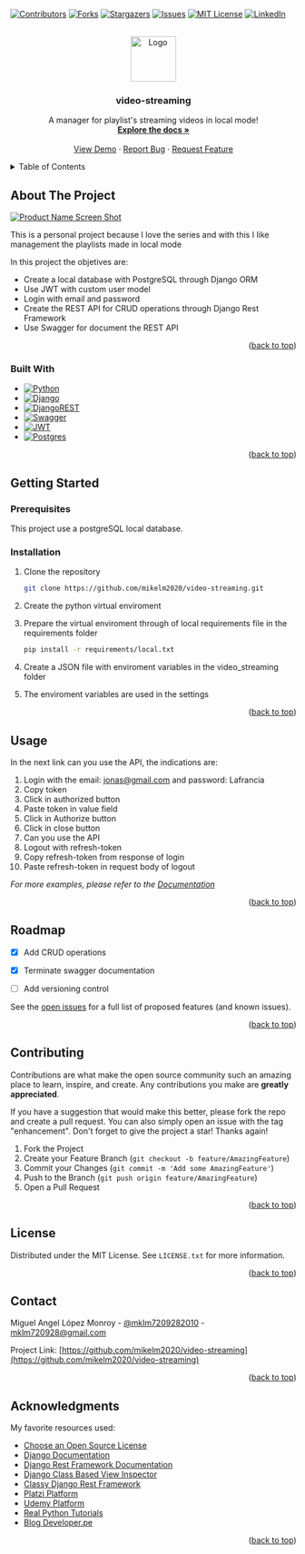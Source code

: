 <!-- Improved compatibility of back to top link: See: https://github.com/othneildrew/Best-README-Template/pull/73 -->
<a name="readme-top"></a>
<!--
*** Thanks for checking out the Best-README-Template. If you have a suggestion
*** that would make this better, please fork the repo and create a pull request
*** or simply open an issue with the tag "enhancement".
*** Don't forget to give the project a star!
*** Thanks again! Now go create something AMAZING! :D
-->



<!-- PROJECT SHIELDS -->
<!--
*** I'm using markdown "reference style" links for readability.
*** Reference links are enclosed in brackets [ ] instead of parentheses ( ).
*** See the bottom of this document for the declaration of the reference variables
*** for contributors-url, forks-url, etc. This is an optional, concise syntax you may use.
*** https://www.markdownguide.org/basic-syntax/#reference-style-links
-->
[![Contributors][contributors-shield]][contributors-url]
[![Forks][forks-shield]][forks-url]
[![Stargazers][stars-shield]][stars-url]
[![Issues][issues-shield]][issues-url]
[![MIT License][license-shield]][license-url]
[![LinkedIn][linkedin-shield]][linkedin-url]



<!-- PROJECT LOGO -->
<br />
<div align="center">
  <a href="https://github.com/mikelm2020/video-streaming">
    <img src="images/logo.png" alt="Logo" width="80" height="80">
  </a>

  <h3 align="center">video-streaming</h3>

  <p align="center">
    A manager for playlist's streaming videos in local mode!
    <br />
    <a href="https://github.com/mikelm2020/video-streaming"><strong>Explore the docs »</strong></a>
    <br />
    <br />
    <a href="https://service-streaming.onrender.com/">View Demo</a>
    ·
    <a href="https://github.com/mikelm2020/video-streaming/issues">Report Bug</a>
    ·
    <a href="https://github.com/mikelm2020/video-streaming/issues">Request Feature</a>
  </p>
</div>



<!-- TABLE OF CONTENTS -->
<details>
  <summary>Table of Contents</summary>
  <ol>
    <li>
      <a href="#about-the-project">About The Project</a>
      <ul>
        <li><a href="#built-with">Built With</a></li>
      </ul>
    </li>
    <li>
      <a href="#getting-started">Getting Started</a>
      <ul>
        <li><a href="#prerequisites">Prerequisites</a></li>
        <li><a href="#installation">Installation</a></li>
      </ul>
    </li>
    <li><a href="#usage">Usage</a></li>
    <li><a href="#roadmap">Roadmap</a></li>
    <li><a href="#contributing">Contributing</a></li>
    <li><a href="#license">License</a></li>
    <li><a href="#contact">Contact</a></li>
    <li><a href="#acknowledgments">Acknowledgments</a></li>
  </ol>
</details>



<!-- ABOUT THE PROJECT -->
## About The Project

[![Product Name Screen Shot][product-screenshot]](https://github.com/mikelm2020/video-streaming/blob/main/api_playlists.png)

This is a personal project because I love the series and with this I like management the playlists made in local mode

In this project the objetives are:
* Create a local database with PostgreSQL through Django ORM
* Use JWT with custom user model
* Login with email and password
* Create the REST API for CRUD operations through Django Rest Framework
* Use Swagger for document the REST API


<p align="right">(<a href="#readme-top">back to top</a>)</p>



### Built With



* [![Python][Python]][Python-url]
* [![Django][Django]][Django-url]
* [![DjangoREST][DjangoREST]][DjangoREST-url]
* [![Swagger][Swagger]][Swagger-url]
* [![JWT][JWT]][JWT-url]
* [![Postgres][Postgres]][Postgres-url]


<p align="right">(<a href="#readme-top">back to top</a>)</p>



<!-- GETTING STARTED -->
## Getting Started


### Prerequisites

This project use a postgreSQL local database.




### Installation


1. Clone the repository
   ```sh
   git clone https://github.com/mikelm2020/video-streaming.git
   ```
2. Create the python virtual enviroment
3. Prepare the virtual enviroment through of local requirements file in the requirements folder
   ```sh
   pip install -r requirements/local.txt
   ```
4. Create a JSON file with enviroment variables in the video_streaming folder

5. The enviroment variables are used in the settings

<p align="right">(<a href="#readme-top">back to top</a>)</p>



<!-- USAGE EXAMPLES -->
## Usage

In the next link can you use the API, the indications are:
1. Login with the email: jonas@gmail.com and password: Lafrancia
2. Copy token
3. Click in authorized button
4. Paste token in value field
5. Click in Authorize button
6. Click in close button
7. Can you use the API
8. Logout with refresh-token
9. Copy refresh-token from response of login
10. Paste refresh-token in request body of logout


_For more examples, please refer to the [Documentation](https://service-streaming.onrender.com/)_

<p align="right">(<a href="#readme-top">back to top</a>)</p>



<!-- ROADMAP -->
## Roadmap

- [x] Add CRUD operations
- [x] Terminate swagger documentation
- [ ] Add versioning control


See the [open issues](https://github.com/mikelm2020/video-streaming/issues) for a full list of proposed features (and known issues).

<p align="right">(<a href="#readme-top">back to top</a>)</p>



<!-- CONTRIBUTING -->
## Contributing

Contributions are what make the open source community such an amazing place to learn, inspire, and create. Any contributions you make are **greatly appreciated**.

If you have a suggestion that would make this better, please fork the repo and create a pull request. You can also simply open an issue with the tag "enhancement".
Don't forget to give the project a star! Thanks again!

1. Fork the Project
2. Create your Feature Branch (`git checkout -b feature/AmazingFeature`)
3. Commit your Changes (`git commit -m 'Add some AmazingFeature'`)
4. Push to the Branch (`git push origin feature/AmazingFeature`)
5. Open a Pull Request

<p align="right">(<a href="#readme-top">back to top</a>)</p>



<!-- LICENSE -->
## License

Distributed under the MIT License. See `LICENSE.txt` for more information.

<p align="right">(<a href="#readme-top">back to top</a>)</p>



<!-- CONTACT -->
## Contact

Miguel Angel López Monroy - [@mklm7209282010](https://twitter.com/mklm7209282010) - mklm720928@gmail.com

Project Link: [https://github.com/mikelm2020/video-streaming](https://github.com/mikelm2020/video-streaming)

<p align="right">(<a href="#readme-top">back to top</a>)</p>



<!-- ACKNOWLEDGMENTS -->
## Acknowledgments

My favorite resources used:

* [Choose an Open Source License](https://choosealicense.com)
* [Django Documentation](https://docs.djangoproject.com/en/4.1/)
* [Django Rest Framework Documentation](https://www.django-rest-framework.org/)
* [Django Class Based View Inspector](http://ccbv.co.uk/)
* [Classy Django Rest Framework](https://www.cdrf.co/)
* [Platzi Platform](https://platzi.com/)
* [Udemy Platform](https://www.udemy.com/)
* [Real Python Tutorials](https://realpython.com/)
* [Blog Developer.pe](http://www.developerpe.com/)

<p align="right">(<a href="#readme-top">back to top</a>)</p>



<!-- MARKDOWN LINKS & IMAGES -->
<!-- https://www.markdownguide.org/basic-syntax/#reference-style-links -->
[contributors-shield]: https://img.shields.io/github/contributors/mikelm2020/video-streaming.svg?style=for-the-badge
[contributors-url]: https://github.com/mikelm2020/video-streaming/graphs/contributors
[forks-shield]: https://img.shields.io/github/forks/mikelm2020/video-streaming.svg?style=for-the-badge
[forks-url]: https://github.com/mikelm2020/video-streaming/network/members
[stars-shield]: https://img.shields.io/github/stars/mikelm2020/video-streaming.svg?style=for-the-badge
[stars-url]: https://github.com/mikelm2020/video-streaming/stargazers
[issues-shield]: https://img.shields.io/github/issues/mikelm2020/video-streaming.svg?style=for-the-badge
[issues-url]: https://github.com/mikelm2020/video-streaming/issues
[license-shield]: https://img.shields.io/github/license/mikelm2020/video-streaming.svg?style=for-the-badge
[license-url]: https://github.com/mikelm2020/video-streaming/blob/master/LICENSE.txt
[linkedin-shield]: https://img.shields.io/badge/-LinkedIn-black.svg?style=for-the-badge&logo=linkedin&colorB=555
[linkedin-url]: https://linkedin.com/in/tecnottmklm
[product-screenshot]: images/screenshot.png
[Python]: https://img.shields.io/badge/python-3670A0?style=for-the-badge&logo=python&logoColor=ffdd54
[Python-url]: https://www.python.org/
[Django]: https://img.shields.io/badge/django-%23092E20.svg?style=for-the-badge&logo=django&logoColor=white
[Django-url]: https://docs.djangoproject.com/es/4.0/topics/
[DjangoREST]: https://img.shields.io/badge/DJANGO-REST-ff1709?style=for-the-badge&logo=django&logoColor=white&color=ff1709&labelColor=gray
[DjangoREST-url]: https://www.django-rest-framework.org/
[Swagger]: https://img.shields.io/badge/-Swagger-%23Clojure?style=for-the-badge&logo=swagger&logoColor=white
[Swagger-url]: https://swagger.io/
[JWT]: https://img.shields.io/badge/JWT-black?style=for-the-badge&logo=JSON%20web%20tokens
[JWT-url]: https://jwt.io/
[Postgres]: https://img.shields.io/badge/postgres-%23316192.svg?style=for-the-badge&logo=postgresql&logoColor=white
[Postgres-url]: https://www.postgresql.org/

